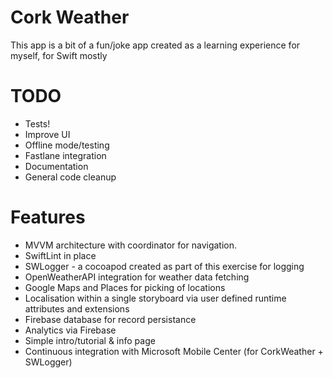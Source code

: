 # Cork Weather

This app is a bit of a fun/joke app created as a learning experience for myself, for Swift mostly

# TODO

* Tests!
* Improve UI
* Offline mode/testing
* Fastlane integration
* Documentation
* General code cleanup

# Features

* MVVM architecture with coordinator for navigation.
* SwiftLint in place
* SWLogger - a cocoapod created as part of this exercise for logging
* OpenWeatherAPI integration for weather data fetching
* Google Maps and Places for picking of locations
* Localisation within a single storyboard via user defined runtime attributes and extensions
* Firebase database for record persistance
* Analytics via Firebase
* Simple intro/tutorial & info page
* Continuous integration with Microsoft Mobile Center (for CorkWeather + SWLogger)

